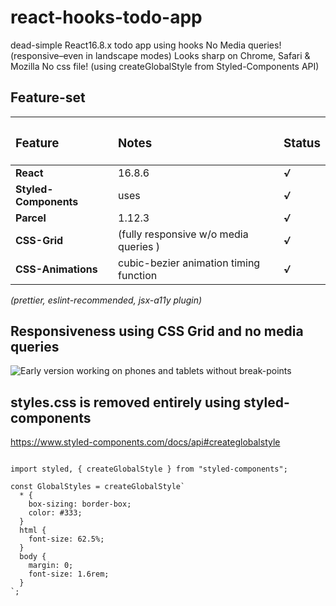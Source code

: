 # react-hooks-todo-app
dead-simple React16.8.x todo app using hooks
No Media queries! (responsive–even in landscape modes)
Looks sharp on Chrome, Safari & Mozilla
No css file! (using createGlobalStyle from Styled-Components API)

## Feature-set

| <h3>Feature</h3>      | <h3>Notes</h3>                         | <h3>Status</h3> |
| :-------------------- | :------------------------------------- | :-------------- |
| **React**             | 16.8.6                                 | ***√***         |
| **Styled-Components** | uses <ThemeProvider>                   | ***√***         |
| **Parcel**            | 1.12.3                                 | ***√***         |
| **CSS-Grid**          | (fully responsive w/o media queries )  | ***√***         |
| **CSS-Animations**    | cubic-bezier animation timing function | ***√***         |

*(prettier, eslint-recommended, jsx-a11y plugin)*



## Responsiveness using CSS Grid and no media queries
![Early version working on phones and tablets without break-points](https://github.com/beauhaus/react-hooks-todo-app/blob/master/readmeRefImg/goodKarmaSrn1.jpg?raw=true "without breakpoints")

## styles.css is removed entirely using styled-components 
https://www.styled-components.com/docs/api#createglobalstyle

```(javascript)

import styled, { createGlobalStyle } from "styled-components";

const GlobalStyles = createGlobalStyle`
  * {
    box-sizing: border-box;
    color: #333;
  }
  html {
    font-size: 62.5%;
  }
  body {
    margin: 0;
    font-size: 1.6rem;  
  }
`;
```
